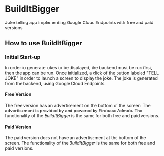 # BuildItBigger
Joke telling app implementing Google Cloud Endpoints with free and paid versions.

## How to use BuildItBigger

### Initial Start-up

In order to generate jokes to be displayed, the backend must be run first, then the app can be run. Once initialized, a click of the button labeled "TELL JOKE" in order to launch a screen to display the joke. The joke is generated from the backend, using Google Cloud Endpoints.

#### Free Version

The free version has an advertisement on the bottom of the screen. The advertisement is provided by and powered by Firebase Admob. The functionality of the _BuildItBigger_ is the same for both free and paid versions.

#### Paid Version

The paid version does not have an advertisement at the bottom of the screen. The functionality of the _BuildItBigger_ is the same for both free and paid versions.
